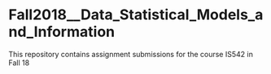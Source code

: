 # Fall2018__Data_Statistical_Models_and_Information

This repository contains assignment submissions for the course IS542 in Fall 18
